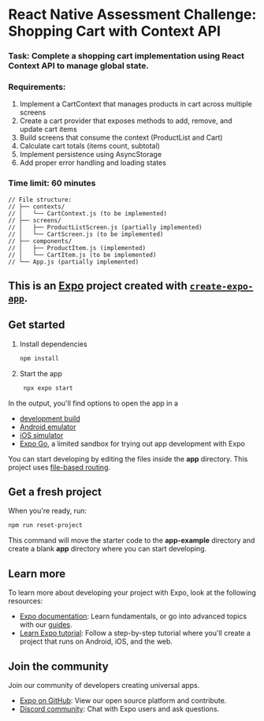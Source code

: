 # React Native Assessment Challenge: Shopping Cart with Context API

### Task: Complete a shopping cart implementation using React Context API to manage global state.
### Requirements:
   1. Implement a CartContext that manages products in cart across multiple screens
   2. Create a cart provider that exposes methods to add, remove, and update cart items
   3. Build screens that consume the context (ProductList and Cart)
   4. Calculate cart totals (items count, subtotal)
   5. Implement persistence using AsyncStorage
   6. Add proper error handling and loading states

### Time limit: 60 minutes

```
// File structure:
// ├── contexts/
// │   └── CartContext.js (to be implemented)
// ├── screens/
// │   ├── ProductListScreen.js (partially implemented)
// │   └── CartScreen.js (to be implemented)
// ├── components/
// │   ├── ProductItem.js (implemented)
// │   └── CartItem.js (to be implemented)
// └── App.js (partially implemented)
```


## This is an [Expo](https://expo.dev) project created with [`create-expo-app`](https://www.npmjs.com/package/create-expo-app).

## Get started

1. Install dependencies

   ```bash
   npm install
   ```

2. Start the app

   ```bash
    npx expo start
   ```

In the output, you'll find options to open the app in a

- [development build](https://docs.expo.dev/develop/development-builds/introduction/)
- [Android emulator](https://docs.expo.dev/workflow/android-studio-emulator/)
- [iOS simulator](https://docs.expo.dev/workflow/ios-simulator/)
- [Expo Go](https://expo.dev/go), a limited sandbox for trying out app development with Expo

You can start developing by editing the files inside the **app** directory. This project uses [file-based routing](https://docs.expo.dev/router/introduction).

## Get a fresh project

When you're ready, run:

```bash
npm run reset-project
```

This command will move the starter code to the **app-example** directory and create a blank **app** directory where you can start developing.

## Learn more

To learn more about developing your project with Expo, look at the following resources:

- [Expo documentation](https://docs.expo.dev/): Learn fundamentals, or go into advanced topics with our [guides](https://docs.expo.dev/guides).
- [Learn Expo tutorial](https://docs.expo.dev/tutorial/introduction/): Follow a step-by-step tutorial where you'll create a project that runs on Android, iOS, and the web.

## Join the community

Join our community of developers creating universal apps.

- [Expo on GitHub](https://github.com/expo/expo): View our open source platform and contribute.
- [Discord community](https://chat.expo.dev): Chat with Expo users and ask questions.
